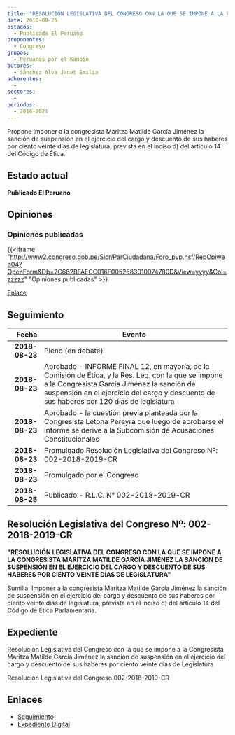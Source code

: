 ```yaml
---
title: "RESOLUCIÓN LEGISLATIVA DEL CONGRESO CON LA QUE SE IMPONE A LA CONGRESISTA MARITZA MATILDE GARCÍA JIMÉNEZ LA SANCIÓN DE SUSPENSIÓN EN EL EJERCICIO DEL CARGO Y DESCUENTO DE SUS HABERES POR CIENTO VEINTE DÍAS DE LEGISLATURA"
date: 2018-08-25
estados: 
  - Publicado El Peruano
proponentes: 
  - Congreso
grupos: 
  - Peruanos por el Kambio
autores: 
  - Sánchez Alva Janet Emilia
adherentes: 
  - 
sectores: 
  - 
periodos: 
  - 2016-2021
---
```


Propone imponer a la congresista Maritza Matilde García Jiménez la sanción de suspensión en el ejercicio del cargo y descuento de sus haberes por ciento veinte días de legislatura, prevista en el inciso d) del artículo 14 del Código de Ética.


## Estado actual

**Publicado El Peruano**

## Opiniones

### Opiniones publicadas

{{<iframe "http://www2.congreso.gob.pe/Sicr/ParCiudadana/Foro_pvp.nsf/RepOpiweb04?OpenForm&Db=2C662BFAECC016F0052583010074780D&View=yyyy&Col=zzzzz" "Opiniones publicadas" >}}

[Enlace](http://www2.congreso.gob.pe/Sicr/ParCiudadana/Foro_pvp.nsf/RepOpiweb04?OpenForm&Db=2C662BFAECC016F0052583010074780D&View=yyyy&Col=zzzzz)

## Seguimiento

| Fecha | Evento |
|------:|--------|
| **2018-08-23** | Pleno (en debate)|
| **2018-08-23** | Aprobado - INFORME FINAL 12, en mayoría, de la Comisión de Ética, y la Res. Leg. con la que se impone a la Congresista García Jiménez la sanción de suspensión en el ejercicio del cargo y descuento de sus haberes por 120 días de legislatura|
| **2018-08-23** | Aprobado - la cuestión previa planteada por la Congresista Letona Pereyra que luego de aprobarse el informe se derive a la Subcomisión de Acusaciones Constitucionales|
| **2018-08-23** | Promulgado Resolución Legislativa del Congreso Nº: 002-2018-2019-CR|
| **2018-08-23** | Promulgado por el Congreso|
| **2018-08-25** | Publicado - R.L.C. N° 002-2018-2019-CR|

## Resolución Legislativa del Congreso Nº: 002-2018-2019-CR

**"RESOLUCIÓN LEGISLATIVA DEL CONGRESO CON LA QUE SE IMPONE A LA CONGRESISTA MARITZA MATILDE GARCÍA JIMÉNEZ LA SANCIÓN DE SUSPENSIÓN EN EL EJERCICIO DEL CARGO Y DESCUENTO DE SUS HABERES POR CIENTO VEINTE DÍAS DE LEGISLATURA"**

Sumilla: Imponer a la congresista Maritza Matilde García Jiménez la sanción de suspensión en el ejercicio del cargo y descuento de sus haberes por ciento veinte días de legislatura, prevista en el inciso d) del artículo 14 del Código de Ética Parlamentaria.


## Expediente

Resolución Legislativa del Congreso con la que se impone a la Congresista Maritza Matilde García Jiménez la sanción de suspensión en el ejercicio del cargo y descuento de sus haberes por ciento veinte días de Legislatura

Resolución Legislativa del Congreso 002-2018-2019-CR


## Enlaces 

- [Seguimiento](http://www2.congreso.gob.pe/Sicr/TraDocEstProc/CLProLey2016.nsf/f7fff46988ca05b1052578e100829cc7/4aabfa9de37c4adb052582f20078d4e9?OpenDocument)
- [Expediente Digital](http://www2.congreso.gob.pe/Sicr/TraDocEstProc/CLProLey2016.nsf/f7fff46988ca05b1052578e100829cc7/4aabfa9de37c4adb052582f20078d4e9?OpenDocument&Click=05257FB7005EB655.eb71d0cf91d8294e05256cdf006b5706/$Body/0.1C6C)
